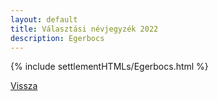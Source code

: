 ```yaml
---
layout: default
title: Választási névjegyzék 2022
description: Egerbocs
---
```


{% include settlementHTMLs/Egerbocs.html %}

[Vissza](../)